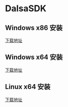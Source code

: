 # DalsaSDK

## Windows x86 安装
[下载地址](https://github.com/jadehh/DalsaSDK/releases/download/v1.0.0/x86-windows.zip)

## Windows x64 安装
[下载地址](https://github.com/jadehh/DalsaSDK/releases/download/v1.0.0/x64-windows.zip)

## Linux x64 安装
[下载地址]()
